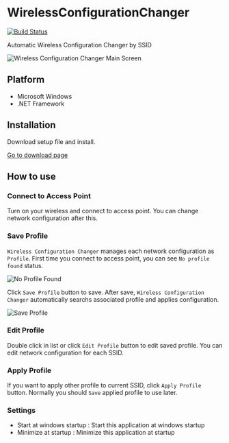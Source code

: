 # WirelessConfigurationChanger

[![Build Status](https://travis-ci.org/zemna/WirelessConfigurationChanger.svg?branch=master)](https://travis-ci.org/zemna/WirelessConfigurationChanger)

Automatic Wireless Configuration Changer by SSID

![Wireless Configuration Changer Main Screen](https://cloud.githubusercontent.com/assets/2906960/16141747/ff583582-3488-11e6-86bc-2a334ad6aa4f.jpg)

## Platform
* Microsoft Windows
* .NET Framework

## Installation
Download setup file and install.

[Go to download page](https://github.com/zemna/WirelessConfigurationChanger/releases)

## How to use

### Connect to Access Point

Turn on your wireless and connect to access point. You can change network configuration after this.

### Save Profile
`Wireless Configuration Changer` manages each network configuration as `Profile`. First time you connect to access point, you can see `No profile found` status. 

![No Profile Found](https://cloud.githubusercontent.com/assets/2906960/16141851/fc11a952-3489-11e6-8a25-ed356e9418a5.jpg)

Click `Save Profile` button to save. After save, `Wireless Configuration Changer` automatically searchs associated profile and applies configuration.

![Save Profile](https://cloud.githubusercontent.com/assets/2906960/16141858/04f6e65e-348a-11e6-9111-97551501bcef.jpg)

### Edit Profile
Double click in list or click `Edit Profile` button to edit saved profile. You can edit network configuration for each SSID.

### Apply Profile
If you want to apply other profile to current SSID, click `Apply Profile` button. Normally you should `Save` applied profile to use later.

### Settings
* Start at windows startup : Start this application at windows startup
* Minimize at startup : Minimize this application at startup
